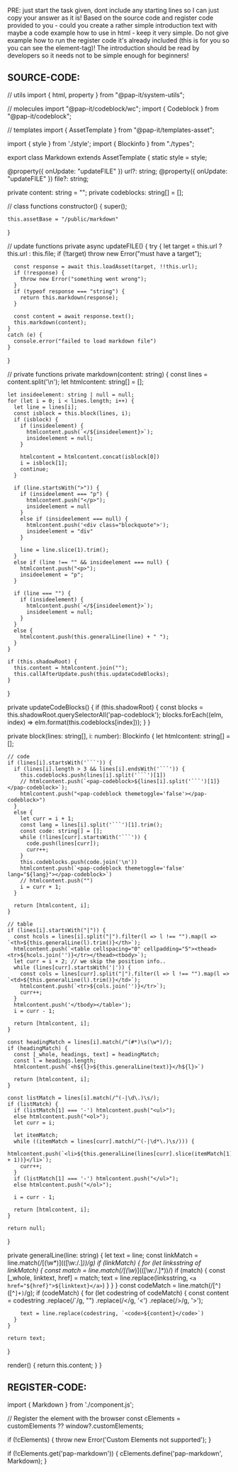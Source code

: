 PRE: just start the task given, dont include any starting lines so I can just copy your answer as it is!
 Based on the source code and register code provided to you - could you create a rather simple introduction text with maybe a code example how to use in html - keep it very simple. Do not give example how to run the register code it's already included (this is for you so you can see the element-tag)! The introduction should be read by developers so it needs not to be simple enough for beginners!

## SOURCE-CODE:
// utils 
import { html, property } from "@pap-it/system-utils";

// molecules
import "@pap-it/codeblock/wc";
import { Codeblock } from "@pap-it/codeblock";

// templates
import { AssetTemplate } from "@pap-it/templates-asset";

import { style } from './style';
import { Blockinfo } from "./types";

export class Markdown extends AssetTemplate {
  static style = style;

  @property({ onUpdate: "updateFILE" }) url?: string;
  @property({ onUpdate: "updateFILE" }) file?: string;

  private content: string = "";
  private codeblocks: string[] = [];

  // class functions
  constructor() {
    super();

    this.assetBase = "/public/markdown"
  }

  // update functions
  private async updateFILE() {
    try {
      let target = this.url ? this.url : this.file;
      if (!target) throw new Error("must have a target");

      const response = await this.loadAsset(target, !!this.url);
      if (!response) {
        throw new Error("something went wrong");
      }
      if (typeof response === "string") {
        return this.markdown(response);
      }

      const content = await response.text();
      this.markdown(content);
    }
    catch (e) {
      console.error("failed to load markdown file")
    }
  }

  // private functions
  private markdown(content: string) {
    const lines = content.split('\n');
    let htmlcontent: string[] = [];

    let insideelement: string | null = null;
    for (let i = 0; i < lines.length; i++) {
      let line = lines[i];
      const isblock = this.block(lines, i);
      if (isblock) {
        if (insideelement) {
          htmlcontent.push(`</${insideelement}>`);
          insideelement = null;
        }

        htmlcontent = htmlcontent.concat(isblock[0])
        i = isblock[1];
        continue;
      }

      if (line.startsWith(">")) {
        if (insideelement === "p") {
          htmlcontent.push("</p>");
          insideelement = null
        }
        else if (insideelement === null) {
          htmlcontent.push('<div class="blockquote">');
          insideelement = "div"
        }

        line = line.slice(1).trim();
      }
      else if (line !== "" && insideelement === null) {
        htmlcontent.push("<p>");
        insideelement = "p";
      }

      if (line === "") {
        if (insideelement) {
          htmlcontent.push(`</${insideelement}>`);
          insideelement = null;
        }
      }
      else {
        htmlcontent.push(this.generalLine(line) + " ");
      }
    }

    if (this.shadowRoot) {
      this.content = htmlcontent.join("");
      this.callAfterUpdate.push(this.updateCodeBlocks);
    }
  }

  private updateCodeBlocks() {
    if (this.shadowRoot) {
      const blocks = this.shadowRoot.querySelectorAll<Codeblock>('pap-codeblock');
      blocks.forEach((elm, index) => elm.format(this.codeblocks[index]));
    }
  }

  private block(lines: string[], i: number): Blockinfo {
    let htmlcontent: string[] = [];

    // code
    if (lines[i].startsWith('```')) {
      if (lines[i].length > 3 && lines[i].endsWith('```')) {
        this.codeblocks.push(lines[i].split('```')[1])
        // htmlcontent.push(`<pap-codeblock>${lines[i].split('```')[1]}</pap-codeblock>`);
        htmlcontent.push("<pap-codeblock themetoggle='false'></pap-codeblock>")
      }
      else {
        let curr = i + 1;
        const lang = lines[i].split('```')[1].trim();
        const code: string[] = [];
        while (!lines[curr].startsWith('```')) {
          code.push(lines[curr]);
          curr++;
        }
        this.codeblocks.push(code.join('\n'))
        htmlcontent.push(`<pap-codeblock themetoggle='false' lang="${lang}"></pap-codeblock>`)
        // htmlcontent.push("")
        i = curr + 1;
      }

      return [htmlcontent, i];
    }

    // table
    if (lines[i].startsWith("|")) {
      const hcols = lines[i].split("|").filter(l => l !== "").map(l => `<th>${this.generalLine(l).trim()}</th>`);
      htmlcontent.push(`<table cellspacing="0" cellpadding="5"><thead><tr>${hcols.join('')}</tr></thead><tbody>`);
      let curr = i + 2; // we skip the position info..
      while (lines[curr].startsWith('|')) {
        const cols = lines[curr].split("|").filter(l => l !== "").map(l => `<td>${this.generalLine(l).trim()}</td>`);
        htmlcontent.push(`<tr>${cols.join('')}</tr>`);
        curr++;
      }
      htmlcontent.push('</tbody></table>');
      i = curr - 1;

      return [htmlcontent, i];
    }

    const headingMatch = lines[i].match(/^(#*)\s(\w*)/);
    if (headingMatch) {
      const [_whole, headings, text] = headingMatch;
      const l = headings.length;
      htmlcontent.push(`<h${l}>${this.generalLine(text)}</h${l}>`)

      return [htmlcontent, i];
    }

    const listMatch = lines[i].match(/^(-|\d\.)\s/);
    if (listMatch) {
      if (listMatch[1] === '-') htmlcontent.push("<ul>");
      else htmlcontent.push("<ol>");
      let curr = i;

      let itemMatch;
      while ((itemMatch = lines[curr].match(/^(-|\d*\.)\s/))) {
        htmlcontent.push(`<li>${this.generalLine(lines[curr].slice(itemMatch[1].length + 1))}</li>`);
        curr++;
      }
      if (listMatch[1] === '-') htmlcontent.push("</ul>");
      else htmlcontent.push("</ol>");

      i = curr - 1;

      return [htmlcontent, i];
    }

    return null;
  }

  private generalLine(line: string) {
    let text = line;
    const linkMatch = line.match(/\[(\w*)\]\(([\w:\/\.]*)\)/g)
    if (linkMatch) {
      for (let linksstring of linkMatch) {
        const match = line.match(/\[(\w*)\]\(([\w:\/\.]*)\)/)
        if (match) {
          const [_whole, linktext, href] = match;
          text = line.replace(linksstring, `<a href="${href}">${linktext}</a>`)
        }
      }
    }
    const codeMatch = line.match(/[^`]`([^`]+)`/g);
    if (codeMatch) {
      for (let codestring of codeMatch) {
        const content = codestring
          .replace(/\`/g, "")
          .replace(/</g, '&lt;')
          .replace(/>/g, '&gt;');

        text = line.replace(codestring, `<code>${content}</code>`)
      }
    }

    return text;
  }

  render() {
    return this.content;
  }
}
## REGISTER-CODE:
import { Markdown } from './component.js';

// Register the element with the browser
const cElements = customElements ?? window?.customElements;

if (!cElements) {
  throw new Error('Custom Elements not supported');
}

if (!cElements.get('pap-markdown')) {
  cElements.define('pap-markdown', Markdown);
}
